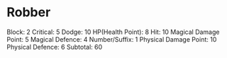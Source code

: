 # Robber

Block: 2
Critical: 5
Dodge: 10
HP(Health Point): 8
Hit: 10
Magical Damage Point: 5
Magical Defence: 4
Number/Suffix: 1
Physical Damage Point: 10
Physical Defence: 6
Subtotal: 60